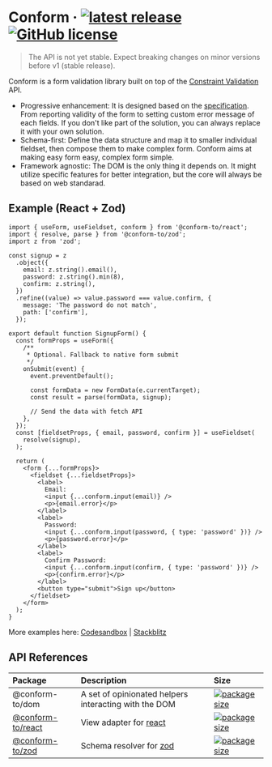 # Conform &middot; [![latest release](https://img.shields.io/github/v/release/edmundhung/conform?include_prereleases)](https://github.com/edmundhung/conform/releases) [![GitHub license](https://img.shields.io/github/license/edmundhung/conform)](https://github.com/edmundhung/conform/blob/main/LICENSE)

> The API is not yet stable. Expect breaking changes on minor versions before v1 (stable release).

Conform is a form validation library built on top of the [Constraint Validation](https://caniuse.com/constraint-validation) API.

- Progressive enhancement: It is designed based on the [specification](https://dev.w3.org/html5/spec-LC/association-of-controls-and-forms.html#constraint-validation). From reporting validity of the form to setting custom error message of each fields. If you don't like part of the solution, you can always replace it with your own solution.
- Schema-first: Define the data structure and map it to smaller individual fieldset, then compose them to make complex form. Conform aims at making easy form easy, complex form simple.
- Framework agnostic: The DOM is the only thing it depends on. It might utilize specific features for better integration, but the core will always be based on web standarad.

## Example (React + Zod)

```tsx
import { useForm, useFieldset, conform } from '@conform-to/react';
import { resolve, parse } from '@conform-to/zod';
import z from 'zod';

const signup = z
  .object({
    email: z.string().email(),
    password: z.string().min(8),
    confirm: z.string(),
  })
  .refine((value) => value.password === value.confirm, {
    message: 'The password do not match',
    path: ['confirm'],
  });

export default function SignupForm() {
  const formProps = useForm({
    /**
     * Optional. Fallback to native form submit
     */
    onSubmit(event) {
      event.preventDefault();

      const formData = new FormData(e.currentTarget);
      const result = parse(formData, signup);

      // Send the data with fetch API
    },
  });
  const [fieldsetProps, { email, password, confirm }] = useFieldset(
    resolve(signup),
  );

  return (
    <form {...formProps}>
      <fieldset {...fieldsetProps}>
        <label>
          Email:
          <input {...conform.input(email)} />
          <p>{email.error}</p>
        </label>
        <label>
          Password:
          <input {...conform.input(password, { type: 'password' })} />
          <p>{password.error}</p>
        </label>
        <label>
          Confirm Password:
          <input {...conform.input(confirm, { type: 'password' })} />
          <p>{confirm.error}</p>
        </label>
        <button type="submit">Sign up</button>
      </fieldset>
    </form>
  );
}
```

More examples here: [Codesandbox](https://codesandbox.io/s/github/edmundhung/conform/tree/main/examples/remix?file=/app/routes/search.tsx) | [Stackblitz](https://stackblitz.com/github/edmundhung/conform/tree/main/examples/remix?file=app%2Froutes%2Fsearch.tsx)

## API References

| Package                                     | Description                                                  | Size                                                                                                                                |
| :------------------------------------------ | :----------------------------------------------------------- | :---------------------------------------------------------------------------------------------------------------------------------- |
| @conform-to/dom                             | A set of opinionated helpers interacting with the DOM        | [![package size](https://img.shields.io/bundlephobia/minzip/@conform-to/dom)](https://bundlephobia.com/package/@conform-to/dom)     |
| [@conform-to/react](packages/conform-react) | View adapter for [react](https://github.com/facebook/react)  | [![package size](https://img.shields.io/bundlephobia/minzip/@conform-to/react)](https://bundlephobia.com/package/@conform-to/react) |
| [@conform-to/zod](packages/conform-zod)     | Schema resolver for [zod](https://github.com/colinhacks/zod) | [![package size](https://img.shields.io/bundlephobia/minzip/@conform-to/zod)](https://bundlephobia.com/package/@conform-to/zod)     |

